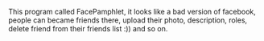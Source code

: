 This program called FacePamphlet, it looks like a bad version of facebook, people can became friends there, upload their photo, description, roles, delete friend from their friends list :)) and so on. 
